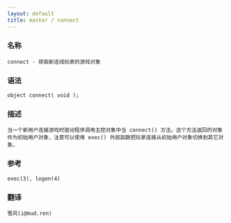 ```yaml
---
layout: default
title: master / connect
---
```


### 名称

    connect - 获取新连线玩家的游戏对象

### 语法

    object connect( void );

### 描述

    当一个新用户连接游戏时驱动程序调用主控对象中当 connect() 方法。这个方法返回的对象作为初始用户对象，注意可以使用 exec() 外部函数把玩家连接从初始用户对象切换到其它对象。

### 参考

    exec(3), logon(4)

### 翻译

    雪风(i@mud.ren)
